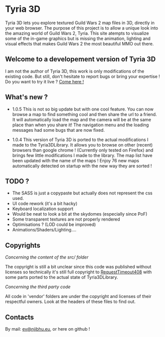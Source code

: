 # Tyria 3D

Tyria 3D lets you explore textured Guild Wars 2 map files in 3D, directly in your web browser. The purpose of this project is to allow a unique look into the amazing world of Guild Wars 2, Tyria. This site atempts to visualize some of the in-game graphics but is missing the animation, lighting and visual effects that makes Guild Wars 2 the most beautiful MMO out there.

## Welcome to a developement version of Tyria 3D

I am not the author of Tyria 3D, this work is only modifications of the existing code. But still, don't hesitate to report bugs or bring your expertise !
Do you want to try it live ? [Come here !](https://njibhu.github.io/Tyria3DApp/)

## What's new ?

- 1.0.5
  This is not so big update but with one cool feature.
  You can now browse a map to find something cool and then share the url to a friend. It will automatically load the map and the camera will be at the same place than when you share it!
  The navigation menu and the loading messages had some bugs that are now fixed.

- 1.0.4
  This version of Tyria 3D is ported to the actual modifications I made to the Tyria3DLibrary.
  It allows you to browse on other (recent) browsers than google chrome ! (Currently only tested on Firefox) and brings few little modifications I made to the library.
  The map list have been updated with the name of the maps ! Enjoy 76 new maps automatically detected on startup with the new way they are sorted !

## TODO ?

- The SASS is just a copypaste but actually does not represent the css used.
- UI code rework (it's a bit hacky)
- Keyboard localization support
- Would be neat to look a bit at the skydomes (especially since PoF)
- Some transparent textures are not properly rendered
- Optimisations ? (LOD could be improved)
- Animations/Shaders/Lighting....

## Copyrights

_Concerning the content of the src/ folder_

The copyright is still a bit unclear since this code was published without licenses so technically it's still full copyright to [RequestTimeout408](https://github.com/RequestTimeout408) with some parts ported to the actual state of Tyria3DLibrary.

_Concerning the third party code_

All code in 'vendor' folders are under the copyright and licenses of their respectful owners. Look at the headers of these files to find out.

## Contacts

By mail: ev@njibhu.eu, or here on github !
